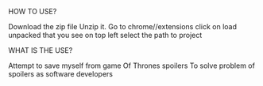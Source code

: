 HOW TO USE?

Download the zip file
Unzip it.
Go to chrome//extensions
click on load unpacked that you see on top left
select the path to project


WHAT IS THE USE?

Attempt to save myself from game Of Thrones spoilers
To solve problem of spoilers as software developers
